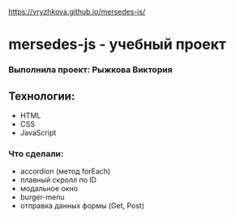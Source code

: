 https://vryzhkova.github.io/mersedes-js/

# mersedes-js - учебный проект
### Выполнила проект: Рыжкова Виктория

## Технологии:
- HTML
- CSS
- JavaScript

### Что сделали:
- accordion (метод forEach)
- плавный скролл по ID
- модальное окно
- burger-menu
- отправка данных формы (Get, Post)
